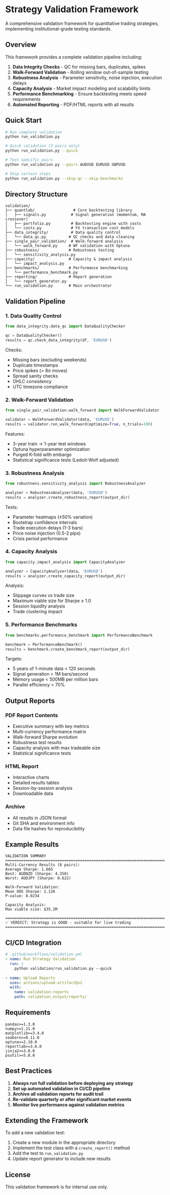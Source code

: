 # Strategy Validation Framework

A comprehensive validation framework for quantitative trading strategies, implementing institutional-grade testing standards.

## Overview

This framework provides a complete validation pipeline including:

1. **Data Integrity Checks** - QC for missing bars, duplicates, spikes
2. **Walk-Forward Validation** - Rolling window out-of-sample testing
3. **Robustness Analysis** - Parameter sensitivity, noise injection, execution delays
4. **Capacity Analysis** - Market impact modeling and scalability limits
5. **Performance Benchmarking** - Ensure backtesting meets speed requirements
6. **Automated Reporting** - PDF/HTML reports with all results

## Quick Start

```bash
# Run complete validation
python run_validation.py

# Quick validation (3 pairs only)
python run_validation.py --quick

# Test specific pairs
python run_validation.py --pairs AUDUSD EURUSD GBPUSD

# Skip certain steps
python run_validation.py --skip-qc --skip-benchmarks
```

## Directory Structure

```
validation/
├── quantlab/                 # Core backtesting library
│   ├── signals.py           # Signal generation (momentum, MA crossover)
│   ├── portfolio.py         # Backtesting engine with costs
│   └── costs.py             # FX transaction cost models
├── data_integrity/          # Data quality control
│   └── data_qc.py          # QC checks and data cleaning
├── single_pair_validation/  # Walk-forward analysis
│   └── walk_forward.py     # WF validation with Optuna
├── robustness/             # Robustness testing
│   └── sensitivity_analysis.py
├── capacity/               # Capacity & impact analysis
│   └── impact_analysis.py
├── benchmarks/             # Performance benchmarking
│   └── performance_benchmark.py
├── reporting/              # Report generation
│   └── report_generator.py
└── run_validation.py       # Main orchestrator
```

## Validation Pipeline

### 1. Data Quality Control

```python
from data_integrity.data_qc import DataQualityChecker

qc = DataQualityChecker()
results = qc.check_data_integrity(df, 'EURUSD')
```

Checks:
- Missing bars (excluding weekends)
- Duplicate timestamps
- Price spikes (> 8σ moves)
- Spread sanity checks
- OHLC consistency
- UTC timezone compliance

### 2. Walk-Forward Validation

```python
from single_pair_validation.walk_forward import WalkForwardValidator

validator = WalkForwardValidator(data, 'EURUSD')
results = validator.run_walk_forward(optimize=True, n_trials=100)
```

Features:
- 3-year train → 1-year test windows
- Optuna hyperparameter optimization
- Purged K-fold with embargo
- Statistical significance tests (Ledoit-Wolf adjusted)

### 3. Robustness Analysis

```python
from robustness.sensitivity_analysis import RobustnessAnalyzer

analyzer = RobustnessAnalyzer(data, 'EURUSD')
results = analyzer.create_robustness_report(output_dir)
```

Tests:
- Parameter heatmaps (±50% variation)
- Bootstrap confidence intervals
- Trade execution delays (1-3 bars)
- Price noise injection (0.5-2 pips)
- Crisis period performance

### 4. Capacity Analysis

```python
from capacity.impact_analysis import CapacityAnalyzer

analyzer = CapacityAnalyzer(data, 'EURUSD')
results = analyzer.create_capacity_report(output_dir)
```

Analysis:
- Slippage curves vs trade size
- Maximum viable size for Sharpe ≥ 1.0
- Session liquidity analysis
- Trade clustering impact

### 5. Performance Benchmarks

```python
from benchmarks.performance_benchmark import PerformanceBenchmark

benchmark = PerformanceBenchmark()
results = benchmark.create_benchmark_report(output_dir)
```

Targets:
- 5 years of 1-minute data < 120 seconds
- Signal generation > 1M bars/second
- Memory usage < 500MB per million bars
- Parallel efficiency > 70%

## Output Reports

### PDF Report Contents
- Executive summary with key metrics
- Multi-currency performance matrix
- Walk-forward Sharpe evolution
- Robustness test results
- Capacity analysis with max tradeable size
- Statistical significance tests

### HTML Report
- Interactive charts
- Detailed results tables
- Session-by-session analysis
- Downloadable data

### Archive
- All results in JSON format
- Git SHA and environment info
- Data file hashes for reproducibility

## Example Results

```
VALIDATION SUMMARY
================================================================================
Multi-Currency Results (8 pairs):
Average Sharpe: 1.665
Best: AUDNZD (Sharpe: 4.358)
Worst: AUDJPY (Sharpe: 0.622)

Walk-Forward Validation:
Mean OOS Sharpe: 1.126
P-value: 0.0234

Capacity Analysis:
Max viable size: $35.2M

================================================================================
✅ VERDICT: Strategy is GOOD - suitable for live trading
================================================================================
```

## CI/CD Integration

```yaml
# .github/workflows/validation.yml
- name: Run Strategy Validation
  run: |
    python validation/run_validation.py --quick
    
- name: Upload Reports
  uses: actions/upload-artifact@v2
  with:
    name: validation-reports
    path: validation_output/reports/
```

## Requirements

```
pandas>=1.3.0
numpy>=1.21.0
matplotlib>=3.4.0
seaborn>=0.11.0
optuna>=2.10.0
reportlab>=3.6.0
jinja2>=3.0.0
psutil>=5.8.0
```

## Best Practices

1. **Always run full validation before deploying any strategy**
2. **Set up automated validation in CI/CD pipeline**
3. **Archive all validation reports for audit trail**
4. **Re-validate quarterly or after significant market events**
5. **Monitor live performance against validation metrics**

## Extending the Framework

To add a new validation test:

1. Create a new module in the appropriate directory
2. Implement the test class with a `create_report()` method
3. Add the test to `run_validation.py`
4. Update report generator to include new results

## License

This validation framework is for internal use only.